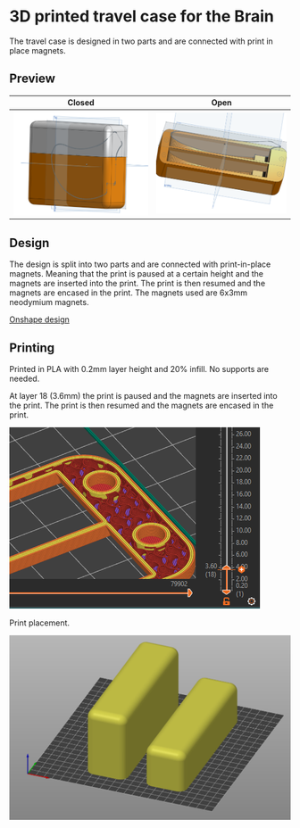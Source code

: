 # 3D printed travel case for the Brain

The travel case is designed in two parts and are connected with print in place magnets.

## Preview

| Closed | Open |
| --- | ---  |
| ![](../../gallery/travel-case/brain-travel-case-full.png) | ![](../../gallery/travel-case/brain-travel-case-open.png) |

## Design

The design is split into two parts and are connected with print-in-place magnets. Meaning that the print is paused at a certain height and the magnets are inserted into the print. The print is then resumed and the magnets are encased in the print. The magnets used are 6x3mm neodymium magnets.

[Onshape design](https://cad.onshape.com/documents/ca702f1514417f775ac77674/w/a5f5f447b02d600e7c1a381b/e/59998fea22245e9ac184edc3?renderMode=0&uiState=6429dd2270aad826e190cf0d)

## Printing

Printed in PLA with 0.2mm layer height and 20% infill. No supports are needed.

At layer 18 (3.6mm) the print is paused and the magnets are inserted into the print. The print is then resumed and the magnets are encased in the print.

![](../../gallery/travel-case/brain-travel-case-paus-print.png)

Print placement.

![](../../gallery/travel-case/brain-travel-case-print-direction.png)